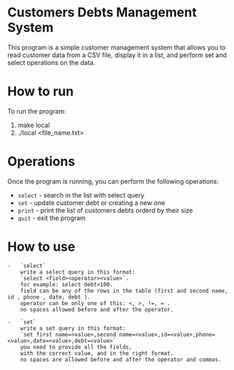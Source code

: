 # Customers Debts Management System

This program is a simple customer management system that allows you to read customer data from a CSV file, display it in a list, and perform set and select operations on the data.

# How to run

To run the program:

1. make local
2. ./local <file_name.txt>


# Operations

Once the program is running, you can perform the following operations:

- `select` - search in the list with select query
- `set`    - update customer debt or creating a new one
- `print`  - print the list of customers debts orderd by their size
- `quit`   - exit the program


# How to use

    -   `select`
        write a select query in this format:
        `select <field><operator><value>`.
        for example: select debt<100.
        field can be any of the rows in the table (first and second name, id , phone , date, debt ).
        operator can be only one of this: <, >, !=, = .
        no spaces allowed before and after the operator.

    -   `set`
        write a set query in this format:
        `set first name=<value>,second name=<value>,id=<value>,phone=<value>,date=<value>,debt=<value>`
        you need to provide all the fields,
        with the correct value, and in the right format.
        no spaces are allowed before and after the operator and commas.